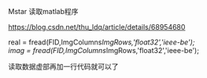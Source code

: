 
Mstar 读取matlab程序  
 
https://blog.csdn.net/thu_ldq/article/details/68954680  

real = fread(FID,ImgColumns*ImgRows,'float32','ieee-be');  
imag = fread(FID,ImgColumns*ImgRows,'float32','ieee-be');  

读取数据虚部再加一行代码就可以了